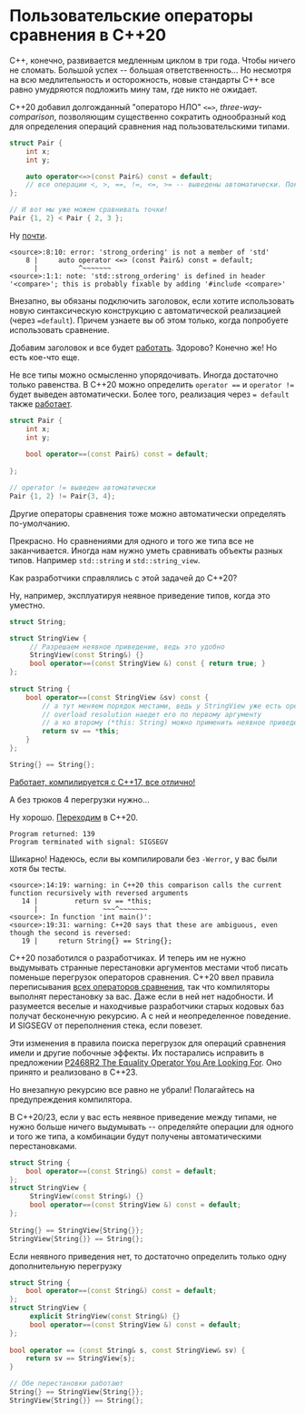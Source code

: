 # Пользовательские операторы сравнения в C++20

С++, конечно, развивается медленным циклом в три года. Чтобы ничего не сломать. Большой успех -- большая ответственность...
Но несмотря на всю медлительность и осторожность, новые стандарты C++ все равно умудряются подложить мину там, где никто не ожидает.

С++20 добавил долгожданный "операторо НЛО" `<=>`, *three-way-comparison*, позволяющим существенно сократить однообразный код для определения операций сравнения над пользовательскими типами.

```C++
struct Pair {
    int x;
    int y;

    auto operator<=>(const Pair&) const = default; 
    // все операции <, >, ==, !=, <=, >= -- выведены автоматически. Покомпонентное сравнение в порядке объявления полей!
};

// И вот мы уже можем сравнивать точки!
Pair {1, 2} < Pair { 2, 3 };
```

Ну [почти](https://godbolt.org/z/1n4Mx6j3e).
```
<source>:8:10: error: 'strong_ordering' is not a member of 'std'
    8 |     auto operator <=> (const Pair&) const = default;
      |          ^~~~~~~~
<source>:1:1: note: 'std::strong_ordering' is defined in header '<compare>'; this is probably fixable by adding '#include <compare>'
```

Внезапно, вы обязаны подключить заголовок, если хотите использовать новую синтаксическую конструкцию 
c автоматической реализацией (через `=default`). Причем узнаете вы об этом только, когда попробуете использовать сравнение.

Добавим заголовок и все будет [работать](https://godbolt.org/z/5E4csxK6b). Здорово? Конечно же!
Но есть кое-что еще.

Не все типы можно осмысленно упорядочивать. Иногда достаточно только равенства.
В C++20 можно определить `operator ==` и `operator !=` будет выведен автоматически.
Более того, реализация через `= default` также [работает](https://godbolt.org/z/Mc9YEsGWK).

```C++
struct Pair {
    int x;
    int y;
    
    bool operator==(const Pair&) const = default; 
    
};

// operator != выведен автоматически
Pair {1, 2} != Pair{3, 4};
```

Другие операторы сравнения тоже можно автоматически определять по-умолчанию.

Прекрасно. Но сравнениями для одного и того же типа все не заканчивается. Иногда нам нужно уметь сравнивать
объекты разных типов. Например `std::string` и `std::string_view`. 

Как разработчики справлялись с этой задачей до C++20?

Ну, например, эксплуатируя неявное приведение типов, когда это уместно.
```C++
struct String;

struct StringView {
     // Разрешаем неявное приведение, ведь это удобно
     StringView(const String&) {}
     bool operator==(const StringView &) const { return true; }
};
   
struct String {
    bool operator==(const StringView &sv) const { 
        // а тут меняем порядок местами, ведь у StringView уже есть operator ==
        // overload resolution наедет его по первому аргументу
        // а ко второму (*this: String) можно применить неявное приведение типа. Все отлично!
        return sv == *this; 
    }
};

String{} == String{};
```
[Работает, компилируется c С++17, все отлично!](https://godbolt.org/z/Ynzo54sYe)

А без трюков 4 перегрузки нужно...

Ну хорошо. [Переходим](https://godbolt.org/z/Yn8M34d7o) в C++20.

```
Program returned: 139
Program terminated with signal: SIGSEGV
```

Шикарно! Надеюсь, если вы компилировали без `-Werror`, у вас были хотя бы тесты.

```
<source>:14:19: warning: in C++20 this comparison calls the current function recursively with reversed arguments
   14 |         return sv == *this;
      |                ~~~^~~~~~~~
<source>: In function 'int main()':
<source>:19:31: warning: C++20 says that these are ambiguous, even though the second is reversed:
   19 |     return String{} == String{};
```

С++20 позаботился о разработчиках. И теперь им не нужно выдумывать странные перестановки аргументов местами чтоб писать поменьше перегрузок операторов сравнения. 
C++20 ввел правила переписывания [всех операторов сравнения](https://en.cppreference.com/w/cpp/language/overload_resolution#Call_to_an_overloaded_operator), так что компиляторы выполнят перестановку за вас. Даже если в ней нет надобности. И разумеется веселые и находчивые разработчики старых кодовых баз получат бесконечную рекурсию. А c ней и неопределенное поведение. И SIGSEGV от переполнения стека, если повезет.

Эти изменения в правила поиска перегрузок для операций сравнения имели и другие побочные эффекты. Их постарались исправить в предложении [P2468R2 The Equality Operator You Are Looking For](https://www.open-std.org/jtc1/sc22/wg21/docs/papers/2022/p2468r2.html#code-patterns-which-fail-at-runtime). Оно принято и реализовано в C++23.

Но внезапную рекурсию все равно не убрали! Полагайтесь на предупреждения компилятора.

В С++20/23, если у вас есть неявное приведение между типами, не нужно больше ничего выдумывать -- определяйте операции для одного и того же типа, а комбинации будут получены автоматическими перестановками.

```C++
struct String {
    bool operator==(const String&) const = default; 
};
struct StringView {
     StringView(const String&) {}
     bool operator==(const StringView &) const = default;
};
   
String{} == StringView{String{}};
StringView{String{}} == String{};
```

Если неявного приведения нет, то достаточно определить только одну дополнительную перегрузку

```C++
struct String {
    bool operator==(const String&) const = default; 
};
struct StringView {
     explicit StringView(const String&) {}
     bool operator==(const StringView &) const = default;
};
   
bool operator == (const String& s, const StringView& sv) {
    return sv == StringView{s};
}

// Обе перестановки работают
String{} == StringView{String{}};
StringView{String{}} == String{};
```
